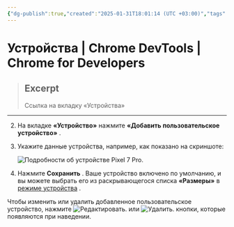 ```yaml
---
{"dg-publish":true,"created":"2025-01-31T18:01:14 (UTC +03:00)","tags":[],"source":"https://developer.chrome.com/docs/devtools/settings/devices?hl=ru","author":"Sofia Emelianova","permalink":"/projects/extentions/dev-tools/devices/","dgPassFrontmatter":true}
---
```



# Устройства  |  Chrome DevTools  |  Chrome for Developers

> ## Excerpt
> Ссылка на вкладку «Устройства»

---

2.  На вкладке **«Устройство»** нажмите **«Добавить пользовательское устройство»** .
3.  Укажите данные устройства, например, как показано на скриншоте:
    
    ![Подробности об устройстве Pixel 7 Pro.](https://developer.chrome.com/static/docs/devtools/settings/devices/image/pixel-7-pro-device-detail-1648375c55906.png?hl=ru)
    
4.  Нажмите **Сохранить** . Ваше устройство включено по умолчанию, и вы можете выбрать его из раскрывающегося списка **«Размеры»** в [режиме устройства](https://developer.chrome.com/docs/devtools/device-mode?hl=ru#device) .
    

Чтобы изменить или удалить добавленное пользовательское устройство, нажмите ![Редактировать.](https://developer.chrome.com/static/docs/devtools/settings/devices/image/edit-5d6374da75e99.svg?hl=ru) или ![Удалить.](https://developer.chrome.com/static/docs/devtools/settings/devices/image/delete-08b041cd97a96.svg?hl=ru) кнопки, которые появляются при наведении. 